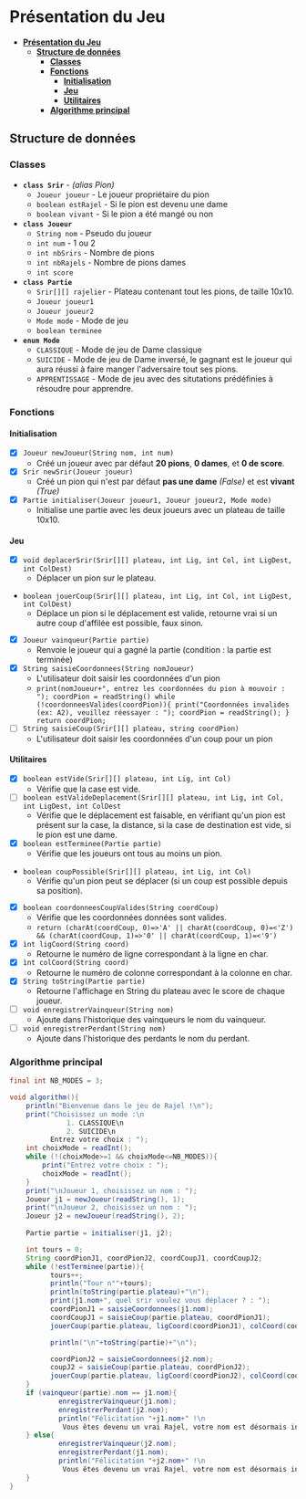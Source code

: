 # **Présentation du Jeu**

- [**Présentation du Jeu**](#présentation-du-jeu)
  - [**Structure de données**](#structure-de-données)
    - [**Classes**](#classes)
    - [**Fonctions**](#fonctions)
      - [**Initialisation**](#initialisation)
      - [**Jeu**](#jeu)
      - [**Utilitaires**](#utilitaires)
    - [**Algorithme principal**](#algorithme-principal)


## **Structure de données**

### **Classes**

- **`class Srir`** - *(alias Pion)*
    - `Joueur joueur` - Le joueur propriétaire du pion
    - `boolean estRajel` - Si le pion est devenu une dame
    - `boolean vivant` - Si le pion a été mangé ou non
- **`class Joueur`**
    - `String nom` - Pseudo du joueur
    - `int num` - 1 ou 2
    - `int nbSrirs` - Nombre de pions
    - `int nbRajels` - Nombre de pions dames
    - `int score` 
- **`class Partie`**
    - `Srir[][] rajelier` - Plateau contenant tout les pions, de taille 10x10.
    - `Joueur joueur1`
    - `Joueur joueur2`
    - `Mode mode` - Mode de jeu
    - `boolean terminee`
- **`enum Mode`**
  - `CLASSIQUE` - Mode de jeu de Dame classique
  - `SUICIDE` - Mode de jeu de Dame inversé, le gagnant est le joueur qui aura réussi à faire manger l'adversaire tout ses pions.
  - `APPRENTISSAGE` - Mode de jeu avec des situtations prédéfinies à résoudre pour apprendre.

### **Fonctions**

#### **Initialisation**
- [x] `Joueur newJoueur(String nom, int num)`
  - Créé un joueur avec par défaut **20 pions**, **0 dames**, et **0 de score**.
- [x] `Srir newSrir(Joueur joueur)`
  - Créé un pion qui n'est par défaut **pas une dame** *(False)* et est **vivant** *(True)*
- [x] `Partie initialiser(Joueur joueur1, Joueur joueur2, Mode mode)`
  - Initialise une partie avec les deux joueurs avec un plateau de taille 10x10.

#### **Jeu**
- [x] `void deplacerSrir(Srir[][] plateau, int Lig, int Col, int LigDest, int ColDest)`
  - Déplacer un pion sur le plateau.
- `boolean jouerCoup(Srir[][] plateau, int Lig, int Col, int LigDest, int ColDest)`
  - Déplace un pion si le déplacement est valide, retourne vrai si un autre coup d'affilée est possible, faux sinon.
- [x] `Joueur vainqueur(Partie partie)`
  - Renvoie le joueur qui a gagné la partie (condition : la partie est terminée)
- [x] `String saisieCoordonnees(String nomJoueur)`
  - L'utilisateur doit saisir les coordonnées d'un pion
  - `print(nomJoueur+", entrez les coordonnées du pion à mouvoir : ");
    coordPion = readString()
          while (!coordonneesValides(coordPion)){
                print("Coordonnées invalides (ex: A2), veuillez réessayer : ");
                coordPion = readString();
          }
          return coordPion;`
- [ ] `String saisieCoup(Srir[][] plateau, string coordPion)`
  - L'utilisateur doit saisir les coordonnées d'un coup pour un pion

#### **Utilitaires**
- [x] `boolean estVide(Srir[][] plateau, int Lig, int Col)`
  - Vérifie que la case est vide.
- [ ] `boolean estValideDeplacement(Srir[][] plateau, int Lig, int Col, int LigDest, int ColDest`
  - Vérifie que le déplacement est faisable, en vérifiant qu'un pion est présent sur la case, la distance, si la case de destination est vide, si le pion est une dame.
- [x] `boolean estTerminee(Partie partie)`
  - Vérifie que les joueurs ont tous au moins un pion.
- `boolean coupPossible(Srir[][] plateau, int Lig, int Col)`
  - Vérifie qu'un pion peut se déplacer (si un coup est possible depuis sa position). 
- [x] `boolean coordonneesCoupValides(String coordCoup)`
  - Vérifie que les coordonnées données sont valides.
  - `return (charAt(coordCoup, 0)=>'A' || charAt(coordCoup, 0)=<'Z') && (charAt(coordCoup, 1)=>'0' || charAt(coordCoup, 1)=<'9')` 
- [x] `ìnt ligCoord(String coord)`
  - Retourne le numéro de ligne correspondant à la ligne en char.
- [x] `ìnt colCoord(String coord)`
  - Retourne le numéro de colonne correspondant à la colonne en char.
- [x] `String toString(Partie partie)`
  - Retourne l'affichage en String du plateau avec le score de chaque joueur.
- [ ] `void enregistrerVainqueur(String nom)`
  - Ajoute dans l'historique des vainqueurs le nom du vainqueur.
- [ ] `void enregistrerPerdant(String nom)`
  - Ajoute dans l'historique des perdants le nom du perdant.

### **Algorithme principal**

```java
final int NB_MODES = 3;

void algorithm(){
    println("Bienvenue dans le jeu de Rajel !\n");
    print("Choisissez un mode :\n
              1. CLASSIQUE\n
              2. SUICIDE\n
          Entrez votre choix : ");
    int choixMode = readInt();
    while (!(choixMode>=1 && choixMode<=NB_MODES)){
        print("Entrez votre choix : ");
        choixMode = readInt();
    }
    print("\nJoueur 1, choisissez un nom : ");
    Joueur j1 = newJoueur(readString(), 1);
    print("\nJoueur 2, choisissez un nom : ");
    Joueur j2 = newJoueur(readString(), 2);
    
    Partie partie = initialiser(j1, j2);

    int tours = 0;
    String coordPionJ1, coordPionJ2, coordCoupJ1, coordCoupJ2;
    while (!estTerminee(partie)){
          tours++;
          println("Tour n°"+tours);
          println(toString(partie.plateau)+"\n");
          print(j1.nom+", quel srir voulez vous déplacer ? : ");
          coordPionJ1 = saisieCoordonnees(j1.nom);
          coordCoupJ1 = saisieCoup(partie.plateau, coordPionJ1);
          jouerCoup(partie.plateau, ligCoord(coordPionJ1), colCoord(coordPionJ1), ligCoord(coordCoupJ1), colCoord(coordCoupJ1));

          println("\n"+toString(partie)+"\n");

          coordPionJ2 = saisieCoordonnees(j2.nom);
          coupJ2 = saisieCoup(partie.plateau, coordPionJ2);
          jouerCoup(partie.plateau, ligCoord(coordPionJ2), colCoord(coordPionJ2), ligCoord(coordCoupJ2), colCoord(coordCoupJ2));
    }
    if (vainqueur(partie).nom == j1.nom){
            enregistrerVainqueur(j1.nom);
            enregistrerPerdant(j2.nom);
            println("Félicitation "+j1.nom+" !\n
             Vous êtes devenu un vrai Rajel, votre nom est désormais inscrit dans le Rajel d'Or !")
    } else{
            enregistrerVainqueur(j2.nom);
            enregistrerPerdant(j1.nom);
            println("Félicitation "+j2.nom+" !\n
             Vous êtes devenu un vrai Rajel, votre nom est désormais inscrit dans le Rajel d'Or !")
    }
}
```